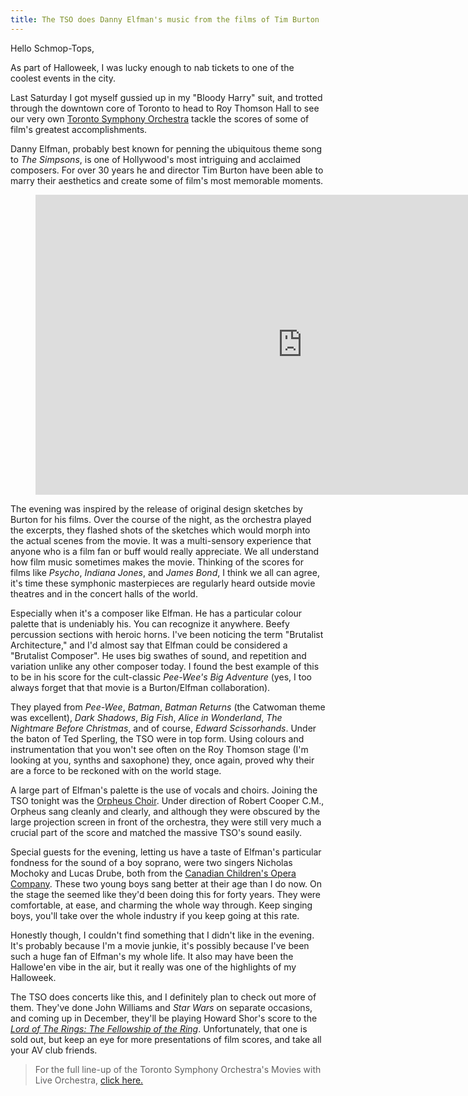 ```yaml
---
title: The TSO does Danny Elfman's music from the films of Tim Burton
---
```


Hello Schmop-Tops, 

As part of Halloweek, I was lucky enough to nab tickets to one of the coolest events in the city. 

Last Saturday I got myself gussied up in my "Bloody Harry" suit, and trotted through the downtown core of Toronto to head to Roy Thomson Hall to see our very own [Toronto Symphony Orchestra](/scene/companies/toronto-symphony-orchestra/) tackle the scores of some of film's greatest accomplishments. 

Danny Elfman, probably best known for penning the ubiquitous theme song to *The Simpsons*, is one of Hollywood's most intriguing and acclaimed composers. For over 30 years he and director Tim Burton have been able to marry their aesthetics and create some of film's most memorable moments. 

<figure data-type="video">
<iframe width="854" height="480" src="https://www.youtube.com/embed/p-3jFfvCSdE" frameborder="0" allowfullscreen></iframe>
</figure>

The evening was inspired by the release of original design sketches by Burton for his films. Over the course of the night, as the orchestra played the excerpts, they flashed shots of the sketches which would morph into the actual scenes from the movie. It was a multi-sensory experience that anyone who is a film fan or buff would really appreciate. We all understand how film music sometimes makes the movie. Thinking of the scores for films like *Psycho*, *Indiana Jones*, and *James Bond*, I think we all can agree, it's time these symphonic masterpieces are regularly heard outside movie theatres and in the concert halls of the world. 

Especially when it's a composer like Elfman. He has a particular colour palette that is undeniably his. You can recognize it anywhere. Beefy percussion sections with heroic horns. I've been noticing the term "Brutalist Architecture," and I'd almost say that Elfman could be considered a "Brutalist Composer". He uses big swathes of sound, and repetition and variation unlike any other composer today. I found the best example of this to be in his score for the cult-classic *Pee-Wee's Big Adventure* (yes, I too always forget that that movie is a Burton/Elfman collaboration). 

They played from *Pee-Wee*, *Batman*, *Batman Returns* (the Catwoman theme was excellent), *Dark Shadows*, *Big Fish*, *Alice in Wonderland*, *The Nightmare Before Christmas*, and of course, *Edward Scissorhands*. Under the baton of Ted Sperling, the TSO were in top form. Using colours and instrumentation that you won't see often on the Roy Thomson stage (I'm looking at you, synths and saxophone) they, once again, proved why their are a force to be reckoned with on the world stage. 

A large part of Elfman's palette is the use of vocals and choirs. Joining the TSO tonight was the [Orpheus Choir](http://www.orpheuschoirtoronto.com/). Under direction of Robert Cooper C.M., Orpheus sang cleanly and clearly, and although they were obscured by the large projection screen in front of the orchestra, they were still very much a crucial part of the score and matched the massive TSO's sound easily. 

Special guests for the evening, letting us have a taste of Elfman's particular fondness for the sound of a boy soprano, were two singers Nicholas Mochoky and Lucas Drube, both from the [Canadian Children's Opera Company](/scene/companies/canadian-childrens-opera-company/). These two young boys sang better at their age than I do now. On the stage the seemed like they'd been doing this for forty years. They were comfortable, at ease, and charming the whole way through. Keep singing boys, you'll take over the whole industry if you keep going at this rate. 

Honestly though, I couldn't find something that I didn't like in the evening. It's probably because I'm a movie junkie, it's possibly because I've been such a huge fan of Elfman's my whole life. It also may have been the Hallowe'en vibe in the air, but it really was one of the highlights of my Halloweek.

The TSO does concerts like this, and I definitely plan to check out more of them. They've done John Williams and *Star Wars* on separate occasions, and coming up in December, they'll be playing Howard Shor's score to the [*Lord of The Rings: The Fellowship of the Ring*](https://www.tso.ca/concert/lord-rings%E2%80%94-fellowship-ring-concert/). Unfortunately, that one is sold out, but keep an eye for more presentations of film scores, and take all your AV club friends. 

>For the full line-up of the Toronto Symphony Orchestra's Movies with Live Orchestra, [click here.](https://www.tso.ca/movies-live-orchestra)
